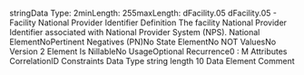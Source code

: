 

stringData Type: 2minLength: 255maxLength: 
dFacility.05
dFacility.05 - Facility National Provider Identifier
Definition
The facility National Provider Identifier associated with National Provider System (NPS).
National ElementNoPertinent Negatives (PN)No
State ElementNo
NOT ValuesNo
Version 2 Element
Is NillableNo
UsageOptional
Recurrence0 : M
Attributes
CorrelationID
Constraints
Data Type
string
length
10
Data Element Comment